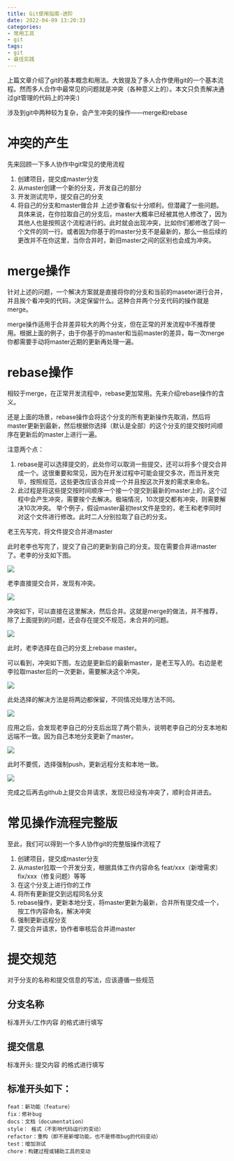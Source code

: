 ```yaml
---
title: Git使用指南-进阶
date: 2022-04-09 13:20:33
categories:
- 常用工具
- git
tags:
- git
- 最佳实践
---
```



上篇文章介绍了git的基本概念和用法。大致提及了多人合作使用git的一个基本流程。然而多人合作中最常见的问题就是冲突（各种意义上的）。本文只负责解决通过git管理的代码上的冲突:)

涉及到git中两种较为复杂，会产生冲突的操作——merge和rebase

# 冲突的产生

先来回顾一下多人协作中git常见的使用流程

1. 创建项目，提交成master分支
2. 从master创建一个新的分支，开发自己的部分
3. 开发测试完毕，提交自己的分支
4. 将自己的分支和master做合并
上述步骤看似十分顺利，但潜藏了一些问题。具体来说，在你拉取自己的分支后，master大概率已经被其他人修改了，因为其他人也是按照这个流程进行的。此时就会出现冲突，比如你们都修改了同一个文件的同一行。或者因为你基于的master分支不是最新的，那么一些后续的更改并不在你这里，当你合并时，新旧master之间的区别也会成为冲突。

# merge操作

针对上述的问题，一个解决方案就是直接将你的分支和当前的maseter进行合并，并且挨个看冲突的代码，决定保留什么。这种合并两个分支代码的操作就是merge。

merge操作适用于合并差异较大的两个分支，但在正常的开发流程中不推荐使用。根据上面的例子，由于你基于的master和当前master的差异，每一次merge你都需要手动将master近期的更新再处理一遍。

# rebase操作

相较于merge，在正常开发流程中，rebase更加常用。先来介绍rebase操作的含义。

还是上面的场景，rebase操作会将这个分支的所有更新操作先取消，然后将master更新到最新，然后根据你选择（默认是全部）的这个分支的提交按时间顺序在更新后的master上进行一遍。

注意两个点：

1. rebase是可以选择提交的，此处你可以取消一些提交，还可以将多个提交合并成一个。这很重要和常见，因为在开发过程中可能会提交多次，而当开发完毕，按照规范，这些更改应该合并成一个并且按这次开发的需求来命名。
2. 此过程是将这些提交按时间顺序一个接一个提交到最新的master上的，这个过程中会产生冲突，需要挨个去解决。极端情况，10次提交都有冲突，则需要解决10次冲突。
举个例子，假设master最初test文件是空的，老王和老李同时对这个文件进行修改。此时二人分别拉取了自己的分支。

老王先写完，将文件提交合并进master

此时老李也写完了，提交了自己的更新到自己的分支。现在需要合并进master了。老李的分支如下图。

![](1.png)



老李直接提交合并，发现有冲突。

![](2.png)


冲突如下，可以直接在这里解决，然后合并。这就是merge的做法，并不推荐，除了上面提到的问题，还会存在提交不规范，未合并的问题。

![](3.png)


此时，老李选择在自己的分支上rebase master。

可以看到，冲突如下图，左边是更新后的最新master，是老王写入的。右边是老李拉取master后的一次更新，需要解决这个冲突。

![](4.png)


此处选择的解决方法是将两边都保留，不同情况处理方法不同。

![](5.png)


应用之后，会发现老李自己的分支后出现了两个箭头，说明老李自己的分支本地和远端不一致。因为自己本地分支更新了master。

![](6.png)


此时不要慌，选择强制push，更新远程分支和本地一致。

![](7.png)


完成之后再去github上提交合并请求，发现已经没有冲突了，顺利合并进去。

# 常见操作流程完整版

至此，我们可以得到一个多人协作git的完整版操作流程了

1. 创建项目，提交成master分支
2. 从master拉取一个开发分支，根据具体工作内容命名 feat/xxx（新增需求） fix/xxx（修复问题）等等
3. 在这个分支上进行你的工作
4. 将所有更新提交到远程同名分支
5. rebase操作，更新本地分支，将master更新为最新，合并所有提交成一个，按工作内容命名，解决冲突
6. 强制更新远程分支
7. 提交合并请求，协作者审核后合并进master

# 提交规范

对于分支的名称和提交信息的写法，应该遵循一些规范

## 分支名称

标准开头/工作内容 的格式进行填写

## 提交信息

标准开头: 提交内容 的格式进行填写

## 标准开头如下：

```plain
feat：新功能（feature）
fix：修补bug
docs：文档（documentation）
style： 格式（不影响代码运行的变动）
refactor：重构（即不是新增功能，也不是修改bug的代码变动）
test：增加测试
chore：构建过程或辅助工具的变动
```









